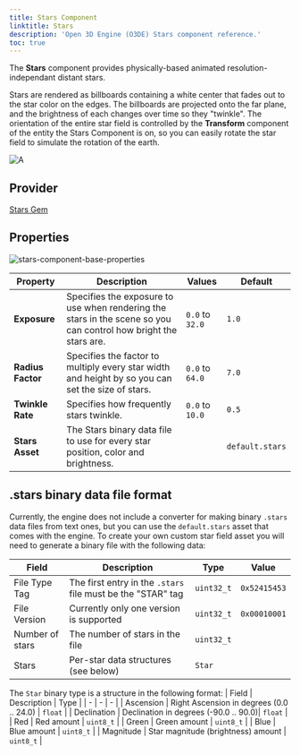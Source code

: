 ```yaml
---
title: Stars Component
linktitle: Stars
description: 'Open 3D Engine (O3DE) Stars component reference.'
toc: true
---
```


The **Stars** component provides physically-based animated resolution-independant distant stars.

Stars are rendered as billboards containing a white center that fades out to the star color on the edges.  The billboards are projected onto the far plane, and the brightness of each changes over time so they "twinkle". The orientation of the entire star field is controlled by the **Transform** component of the entity the Stars Component is on, so you can easily rotate the star field to simulate the rotation of the earth.

![A](/images/user-guide/components/reference/atom/stars/stars.png)

## Provider ##

[Stars Gem](/docs/user-guide/gems/reference/rendering/stars/)

## Properties

![stars-component-base-properties](/images/user-guide/components/reference/atom/stars/stars-base-properties-ui.png)

| Property | Description | Values | Default |
|-|-|-|-|
| **Exposure** | Specifies the exposure to use when rendering the stars in the scene so you can control how bright the stars are. | `0.0` to `32.0` | `1.0` |
| **Radius Factor** | Specifies the factor to multiply every star width and height by so you can set the size of stars. | `0.0` to `64.0`  | `7.0`  |
| **Twinkle Rate** | Specifies how frequently stars twinkle. | `0.0` to `10.0` | `0.5` |
| **Stars Asset** | The Stars binary data file to use for every star position, color and brightness. |  | `default.stars` |

## .stars binary data file format ##

Currently, the engine does not include a converter for making binary `.stars` data files from text ones, but you can use the `default.stars` asset that comes with the engine.  To create your own custom star field asset you will need to generate a binary file with the following data:

| Field | Description | Type | Value |
| - | - | - | - |
| File Type Tag | The first entry in the `.stars` file must be the "STAR" tag  | `uint32_t` | `0x52415453`|
| File Version | Currently only one version is supported | `uint32_t` | `0x00010001` |
| Number of stars | The number of stars in the file | `uint32_t` |  |
| Stars | Per-star data structures (see below) | `Star` |  |

The `Star` binary type is a structure in the following format:
| Field | Description | Type |
| - | - | - | 
| Ascension | Right Ascension in degrees (0.0 .. 24.0) | `float` | 
| Declination | Declination in degrees (-90.0 .. 90.0)| `float` | 
| Red | Red amount | `uint8_t` | 
| Green | Green amount | `uint8_t` | 
| Blue | Blue amount | `uint8_t` | 
| Magnitude | Star magnitude (brightness) amount | `uint8_t` | 
